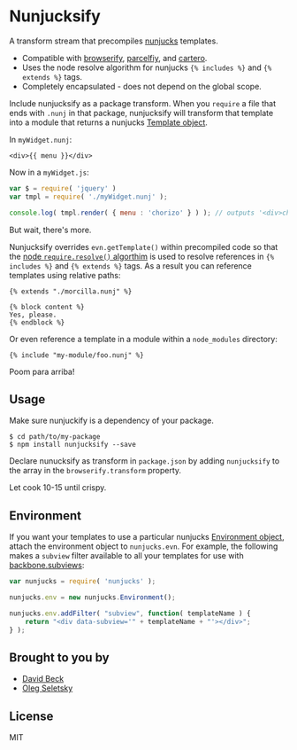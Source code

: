 # Nunjucksify

A transform stream that precompiles [nunjucks](http://jlongster.github.io/nunjucks/) templates.

* Compatible with [browserify](http://jlongster.github.io/nunjucks/api.html#template), [parcelfiy](https://github.com/rotundasoftware/parcelify), and [cartero](https://github.com/rotundasoftware/cartero).
* Uses the node resolve algorithm for nunjucks `{% includes %}` and `{% extends %}` tags.
* Completely encapsulated - does not depend on the global scope.

Include nunjucksify as a package transform. When you `require` a file that ends with `.nunj` in that package, nunjucksify will transform that template into a module that returns a nunjucks [Template object](http://jlongster.github.io/nunjucks/api.html#template).

In `myWidget.nunj`:

```jinja
<div>{{ menu }}</div>
```

Now in a `myWidget.js`:

```javascript
var $ = require( 'jquery' )
var tmpl = require( './myWidget.nunj' );

console.log( tmpl.render( { menu : 'chorizo' } ) ); // outputs '<div>chorizo</div>'
```

But wait, there's more.

Nunjucksify overrides `evn.getTemplate()` within precompiled code so that the [node `require.resolve()` algorthim](http://nodejs.org/docs/v0.4.8/api/all.html#all_Together...) is used to resolve references in  `{% includes %}` and `{% extends %}` tags. As a result you can reference templates using relative paths:

```jinja
{% extends "./morcilla.nunj" %}

{% block content %}
Yes, please.
{% endblock %}
```

Or even reference a template in a module within a `node_modules` directory:

```jinja
{% include "my-module/foo.nunj" %}
```

Poom para arriba!

## Usage

Make sure nunjuckify is a dependency of your package.

```
$ cd path/to/my-package
$ npm install nunjucksify --save
```

Declare nunucksify as transform in `package.json` by adding `nunjucksify` to the array in the `browserify.transform` property.

Let cook 10-15 until crispy.

## Environment

If you want your templates to use a particular nunjucks [Environment object](http://jlongster.github.io/nunjucks/api.html#environment), attach the environment object to `nunjucks.evn`. For example, the following makes a `subview` filter available to all your templates for use with [backbone.subviews](https://github.com/rotundasoftware/backbone.subviews#template-helpers):

```javascript
var nunjucks = require( 'nunjucks' );

nunjucks.env = new nunjucks.Environment();

nunjucks.env.addFilter( "subview", function( templateName ) {
	return "<div data-subview='" + templateName + "'></div>";
} );
```

## Brought to you by

* [David Beck](https://twitter.com/davegbeck)
* [Oleg Seletsky](https://github.com/go-oleg)

## License

MIT